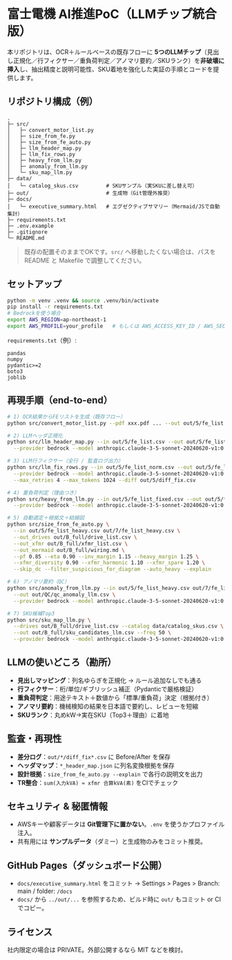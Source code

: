 # 富士電機 AI推進PoC（LLMチップ統合版）

本リポジトリは、OCR＋ルールベースの既存フローに **5つのLLMチップ**（見出し正規化／行フィクサー／重負荷判定／アノマリ要約／SKUランク）を**非破壊に挿入**し、抽出精度と説明可能性、SKU着地を強化した実証の手順とコードを提供します。

## リポジトリ構成（例）
```
.
├─ src/
│   ├─ convert_motor_list.py
│   ├─ size_from_fe.py
│   ├─ size_from_fe_auto.py
│   ├─ llm_header_map.py
│   ├─ llm_fix_rows.py
│   ├─ heavy_from_llm.py
│   ├─ anomaly_from_llm.py
│   └─ sku_map_llm.py
├─ data/
│   └─ catalog_skus.csv         # SKUサンプル（実SKUに差し替え可）
├─ out/                         # 生成物（Git管理外推奨）
├─ docs/
│   └─ executive_summary.html   # エグゼクティブサマリー（Mermaid/JSで自動集計）
├─ requirements.txt
├─ .env.example
├─ .gitignore
└─ README.md
```

> 既存の配置そのままでOKです。`src/` へ移動したくない場合は、パスを README と Makefile で調整してください。

## セットアップ

```bash
python -m venv .venv && source .venv/bin/activate
pip install -r requirements.txt
# Bedrockを使う場合
export AWS_REGION=ap-northeast-1
export AWS_PROFILE=your_profile   # もしくは AWS_ACCESS_KEY_ID / AWS_SECRET_ACCESS_KEY
```

`requirements.txt`（例）:
```
pandas
numpy
pydantic>=2
boto3
joblib
```

## 再現手順（end-to-end）

```bash
# 1) OCR結果からFEリストを生成（既存フロー）
python src/convert_motor_list.py --pdf xxx.pdf ... --out out/5/fe_list.csv

# 2) LLMヘッダ正規化
python src/llm_header_map.py --in out/5/fe_list.csv --out out/5/fe_list_norm.csv \
  --provider bedrock --model anthropic.claude-3-5-sonnet-20240620-v1:0

# 3) LLM行フィクサー（全行 / 監査ログ出力）
python src/llm_fix_rows.py --in out/5/fe_list_norm.csv --out out/5/fe_list_fixed.csv \
  --provider bedrock --model anthropic.claude-3-5-sonnet-20240620-v1:0 \
  --max_retries 4 --max_tokens 1024 --diff out/5/diff_fix.csv

# 4) 重負荷判定（理由つき）
python src/heavy_from_llm.py --in out/5/fe_list_fixed.csv --out out/5/fe_list_heavy.csv \
  --provider bedrock --model anthropic.claude-3-5-sonnet-20240620-v1:0

# 5) 自動選定＋根拠文＋結線図
python src/size_from_fe_auto.py \
  --in out/5/fe_list_heavy.csv out/7/fe_list_heavy.csv \
  --out_drives out/B_full/drive_list.csv \
  --out_xfmr out/B_full/xfmr_list.csv \
  --out_mermaid out/B_full/wiring.md \
  --pf 0.85 --eta 0.90 --inv_margin 1.15 --heavy_margin 1.25 \
  --xfmr_diversity 0.90 --xfmr_harmonic 1.10 --xfmr_spare 1.20 \
  --skip_dc --filter_suspicious_for_diagram --auto_heavy --explain

# 6) アノマリ要約（QC）
python src/anomaly_from_llm.py --in out/5/fe_list_heavy.csv out/7/fe_list_heavy.csv \
  --out out/QC/qc_anomaly_llm.csv \
  --provider bedrock --model anthropic.claude-3-5-sonnet-20240620-v1:0

# 7) SKU候補Top3
python src/sku_map_llm.py \
  --drives out/B_full/drive_list.csv --catalog data/catalog_skus.csv \
  --out out/B_full/sku_candidates_llm.csv --freq 50 \
  --provider bedrock --model anthropic.claude-3-5-sonnet-20240620-v1:0
```

## LLMの使いどころ（勘所）
- **見出しマッピング**：列名ゆらぎを正規化 → ルール追加なしでも通る
- **行フィクサー**：桁/単位/ギブリッシュ補正（Pydanticで厳格検証）
- **重負荷判定**：用途テキスト＋数値から「標準/重負荷」決定（根拠付き）
- **アノマリ要約**：機械検知の結果を日本語で要約し、レビューを短縮
- **SKUランク**：丸めkW→実在SKU（Top3＋理由）に着地

## 監査・再現性
- **差分ログ**：`out/*/diff_fix*.csv` に Before/After を保存
- **ヘッダマップ**：`*_header_map.json` に列名変換根拠を保存
- **設計根拠**：`size_from_fe_auto.py --explain` で各行の説明文を出力
- **TR整合**：`sum(入力kVA) ≈ xfmr 合算kVA(素)` をCIでチェック

## セキュリティ & 秘匿情報
- AWSキーや顧客データは **Git管理下に置かない**。`.env` を使うかプロファイル注入。
- 共有用には **サンプルデータ**（ダミー）と生成物のみをコミット推奨。

## GitHub Pages（ダッシュボード公開）
- `docs/executive_summary.html` をコミット → Settings > Pages > Branch: main / folder: `/docs`
- `docs/` から `../out/...` を参照するため、ビルド時に `out/` もコミット or CIでコピー。

## ライセンス
社内限定の場合は PRIVATE。外部公開するなら MIT などを検討。
